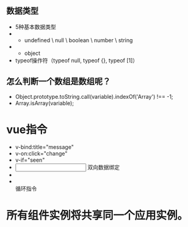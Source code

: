 ## 数据类型
- 5种基本数据类型
- - undefined \ null \ boolean \ number \ string
- - object 
- typeof操作符（typeof null, typeof {}, typeof [1]） 

## 怎么判断一个数组是数组呢？
- Object.prototype.toString.call(variable).indexOf('Array') !== -1;
- Array.isArray(variable);

# vue指令
- v-bind:title="message"
- v-on:click="change"
- v-if="seen"
- <input v-model="message" /> 双向数据绑定
- <li v-for="todo in todos"></li> 循环指令

# 所有组件实例将共享同一个应用实例。